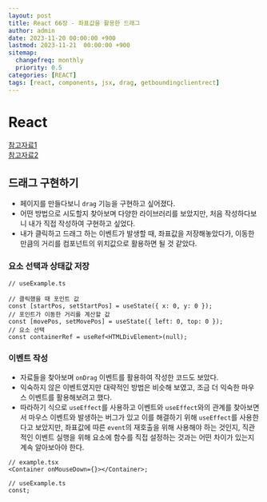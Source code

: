 ```yaml
---
layout: post
title: React 66장 - 좌표값을 활용한 드래그
author: admin
date: 2023-11-20 00:00:00 +900
lastmod: 2023-11-21  00:00:00 +900
sitemap:
  changefreq: monthly
  priority: 0.5
categories: [REACT]
tags: [react, components, jsx, drag, getboundingclientrect]
---
```


# React

[참고자료1](https://space-rumi.tistory.com/36)<br>
[참고자료2](https://jang8584.tistory.com/287)<br>

## 드래그 구현하기

- 페이지를 만들다보니 `drag` 기능을 구현하고 싶어졌다.
- 어떤 방법으로 시도할지 찾아보며 다양한 라이브러리를 보았지만, 처음 작성하다보니 내가 직접 작성하여 구현하고 싶었다.
- 내가 클릭하고 드래그 하는 이벤트가 발생할 때, 좌표값을 저장해놓았다가, 이동한 만큼의 거리를 컴포넌트의 위치값으로 활용하면 될 것 같았다.

### 요소 선택과 상태값 저장

```tsx
// useExample.ts

// 클릭했을 때 포인트 값
const [startPos, setStartPos] = useState({ x: 0, y: 0 });
// 포인트가 이동한 거리를 계산할 값
const [movePos, setMovePos] = useState({ left: 0, top: 0 });
// 요소 선택
const containerRef = useRef<HTMLDivElement>(null);
```

### 이벤트 작성

- 자료들을 찾아보며 `onDrag` 이벤트를 활용하여 작성한 코드도 보았다.
- 익숙하지 않은 이벤트였지만 대략적인 방법은 비슷해 보였고, 조금 더 익숙한 마우스 이벤트를 활용해보려고 했다.
- 따라하기 식으로 `useEffect`를 사용하고 이벤트와 `useEffect`와의 관계를 찾아보면서 마우스 이벤트와 발생하는 버그가 있고 이를 해결하기 위해 `useEffect`를 사용한다고 보았지만, 좌표값에 따른 `event`의 재호출을 위해 사용해야 하는 것인지, 직관적인 이벤트 실행을 위해 요소에 함수를 직접 설정하는 것과는 어떤 차이가 있는지 계속 알아보아야 한다.

```tsx
// example.tsx
<Container onMouseDown={}></Container>;

// useExample.ts
const;
```

